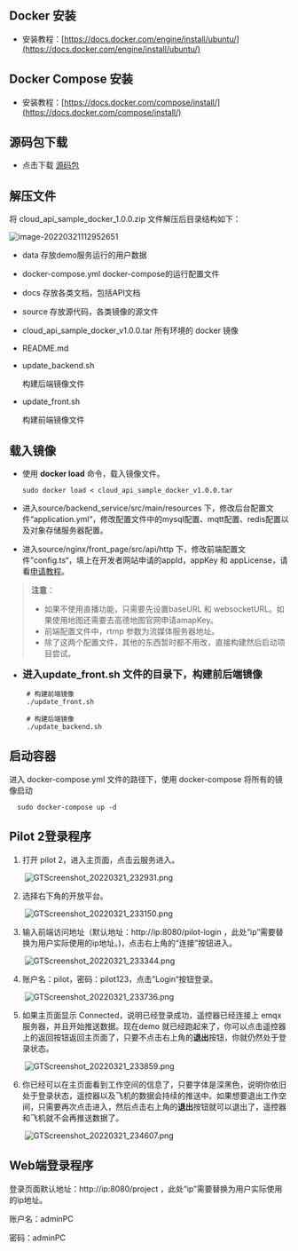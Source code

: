 ## Docker 安装

  - 安装教程：[https://docs.docker.com/engine/install/ubuntu/](https://docs.docker.com/engine/install/ubuntu/)

## Docker Compose 安装

  - 安装教程：[https://docs.docker.com/compose/install/](https://docs.docker.com/compose/install/)

## 源码包下载

- 点击下载 [源码包](https://terra-sz-hc1pro-cloudapi.oss-cn-shenzhen.aliyuncs.com/c0af9fe0d7eb4f35a8fe5b695e4d0b96/docker/cloud_api_sample_docker.zip)

## 解压文件

将 cloud_api_sample_docker_1.0.0.zip 文件解压后目录结构如下：

![image-20220321112952651](https://stag-terra-1-g.djicdn.com/7774da665e07453698314cc27c523096/admin/doc/195959b3-f8e1-4f3d-9d9b-d90ece297e15.png)

- data
  存放demo服务运行的用户数据

- docker-compose.yml
  docker-compose的运行配置文件

- docs
  存放各类文档，包括API文档

- source
  存放源代码，各类镜像的源文件

- cloud_api_sample_docker_v1.0.0.tar
  所有环境的 docker 镜像

- README.md

- update_backend.sh

  构建后端镜像文件

- update_front.sh

  构建前端镜像文件

## 载入镜像

- 使用 **docker load** 命令，载入镜像文件。	

  ```shell
  sudo docker load < cloud_api_sample_docker_v1.0.0.tar
  ```

- 进入source/backend_service/src/main/resources 下，修改后台配置文件“application.yml“，修改配置文件中的mysql配置、mqtt配置、redis配置以及对象存储服务器配置。

- 进入source/nginx/front_page/src/api/http 下，修改前端配置文件”config.ts“，填上在开发者网站申请的appId，appKey 和 appLicense，请看[申请教程](https://developer.dji.com/cn/document/209883f1-f2ad-406e-b99c-be7498df7f10)。

>**注意**：
> * 如果不使用直播功能，只需要先设置baseURL 和 websocketURL。如果使用地图还需要去高德地图官网申请amapKey。
> * 前端配置文件中，rtmp 参数为流媒体服务器地址。
> * 除了这两个配置文件，其他的东西暂时都不用改，直接构建然后启动项目尝试。

- **<font size="4">进入update_front.sh 文件的目录下，构建前后端镜像</font>**

  ```shell
   # 构建前端镜像
   ./update_front.sh
   
   # 构建后端镜像
   ./update_backend.sh
  ```


## 启动容器

进入 docker-compose.yml 文件的路径下，使用 docker-compose 将所有的镜像启动

```shell
  sudo docker-compose up -d
```

## Pilot 2登录程序

1. 打开 pilot 2，进入主页面，点击云服务进入。

   ​	![GTScreenshot_20220321_232931.png](https://terra-sz-hc1pro-cloudapi.oss-cn-shenzhen.aliyuncs.com/c0af9fe0d7eb4f35a8fe5b695e4d0b96/image/Screenshot_20220623-184322.png)

2. 选择右下角的开放平台。

   ​	![GTScreenshot_20220321_233150.png](https://terra-sz-hc1pro-cloudapi.oss-cn-shenzhen.aliyuncs.com/c0af9fe0d7eb4f35a8fe5b695e4d0b96/image/Screenshot_20220623-184704.png)

3. 输入前端访问地址（默认地址：http://ip:8080/pilot-login ，此处“ip”需要替换为用户实际使用的ip地址。)，点击右上角的“连接”按钮进入。

   ​	![GTScreenshot_20220321_233344.png](https://terra-sz-hc1pro-cloudapi.oss-cn-shenzhen.aliyuncs.com/c0af9fe0d7eb4f35a8fe5b695e4d0b96/image/Screenshot_20220623-184748.png)

4. 账户名：pilot，密码：pilot123，点击”Login“按钮登录。

   ​	![GTScreenshot_20220321_233736.png](https://stag-terra-1-g.djicdn.com/7774da665e07453698314cc27c523096/admin/doc/76990178-c000-478b-ba45-2a57db8756fb.png)

5. 如果主页面显示 Connected，说明已经登录成功，遥控器已经连接上 emqx 服务器，并且开始推送数据。现在demo 就已经跑起来了，你可以点击遥控器上的返回按钮返回主页面了，只要不点击右上角的**退出**按钮，你就仍然处于登录状态。

   ​	![GTScreenshot_20220321_233859.png](https://terra-sz-hc1pro-cloudapi.oss-cn-shenzhen.aliyuncs.com/c0af9fe0d7eb4f35a8fe5b695e4d0b96/image/Screenshot_20220623-184935.png)

6. 你已经可以在主页面看到工作空间的信息了，只要字体是深黑色，说明你依旧处于登录状态，遥控器以及飞机的数据会持续的推送中。如果想要退出工作空间，只需要再次点击进入，然后点击右上角的**退出**按钮就可以退出了，遥控器和飞机就不会再推送数据了。

   ​	![GTScreenshot_20220321_234607.png](https://terra-sz-hc1pro-cloudapi.oss-cn-shenzhen.aliyuncs.com/c0af9fe0d7eb4f35a8fe5b695e4d0b96/image/Screenshot_20220623-184955.png)

## Web端登录程序

登录页面默认地址：http://ip:8080/project ，此处“ip”需要替换为用户实际使用的ip地址。

账户名：adminPC

密码：adminPC